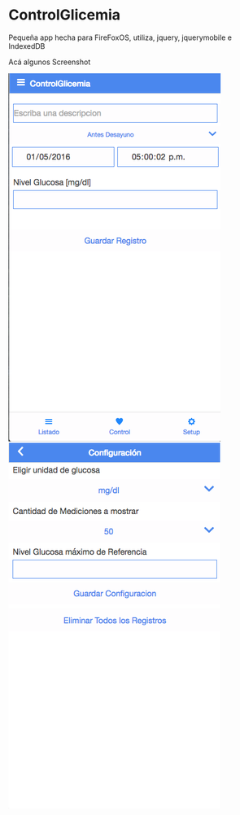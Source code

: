 # ControlGlicemia
Pequeña app hecha para FireFoxOS, utiliza, jquery, jquerymobile e IndexedDB

Acá algunos Screenshot

![alt tag](https://github.com/chalalo1533/ControlGlicemia/blob/master/screenshot/Captura%20de%20pantalla%202016-05-01%2017.00.03.png)
![alt tag](https://github.com/chalalo1533/ControlGlicemia/blob/master/screenshot/Captura%20de%20pantalla%202016-05-01%2017.00.47.png)
